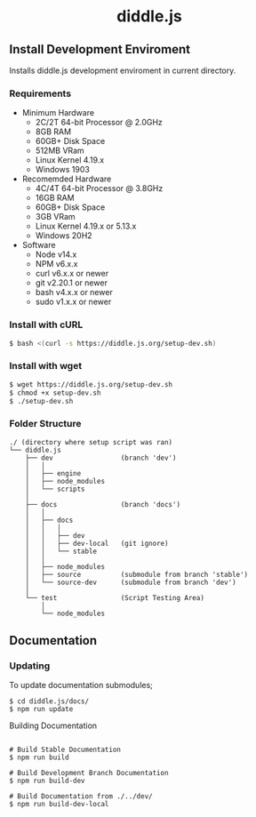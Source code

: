 <center>
  <h1>diddle.js</h1>
</center>

## Install Development Enviroment
Installs diddle.js development enviroment in current directory.

### Requirements
- Minimum Hardware
  - 2C/2T 64-bit Processor @ 2.0GHz
  - 8GB RAM
  - 60GB+ Disk Space
  - 512MB VRam
  - Linux Kernel 4.19.x
  - Windows 1903
- Recomemded Hardware
  - 4C/4T 64-bit Processor @ 3.8GHz
  - 16GB RAM
  - 60GB+ Disk Space
  - 3GB VRam
  - Linux Kernel 4.19.x or 5.13.x
  - Windows 20H2
- Software
  - Node v14.x
  - NPM  v6.x.x
  - curl v6.x.x or newer
  - git  v2.20.1 or newer
  - bash v4.x.x or newer
  - sudo v1.x.x or newer

### Install with cURL
```bash
$ bash <(curl -s https://diddle.js.org/setup-dev.sh)
```

### Install with wget
```bash
$ wget https://diddle.js.org/setup-dev.sh
$ chmod +x setup-dev.sh
$ ./setup-dev.sh
```

### Folder Structure
```
./ (directory where setup script was ran)
└── diddle.js
    ├── dev 				(branch 'dev')
    │	│
    │   ├── engine
    │   ├── node_modules
    │   └── scripts
    │
    ├── docs 				(branch 'docs')
    │	│
    │   ├── docs
    │	│	│
    │	│	├── dev
    │	│	├── dev-local	(git ignore)
    │	│	└── stable
    │	│
    │   ├── node_modules
    │   ├── source       	(submodule from branch 'stable')
    │   └── source-dev   	(submodule from branch 'dev')
    │
    └── test 				(Script Testing Area)
    	│
        └── node_modules
```

## Documentation

### Updating

To update documentation submodules;
```
$ cd diddle.js/docs/
$ npm run update
```

Building Documentation
```

# Build Stable Documentation
$ npm run build

# Build Development Branch Documentation
$ npm run build-dev

# Build Documentation from ./../dev/
$ npm run build-dev-local

```
